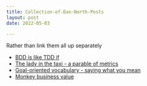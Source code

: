 ```yaml
---
title: Collection-of-Dan-North-Posts
layout: post
date: 2022-05-03

---
```

Rather than link them all up separately 

- [BDD is like TDD if](https://dannorth.net/2012/05/31/bdd-is-like-tdd-if/)
- [The lady in the taxi - a parable of metrics](https://dannorth.net/2009/11/12/the-lady-in-the-taxi/)
- [Goal-oriented vocabulary - saying what you mean](https://dannorth.net/2008/02/12/goal-oriented-vocabulary-saying-what-you-mean/)
- [Monkey business value](https://dannorth.net/2007/02/15/monkey-business-value/)
